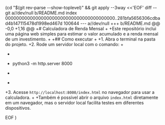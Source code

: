  (cd "$(git rev-parse --show-toplevel)" && git apply --3way <<'EOF' 
diff --git a//dev/null b/README.md
index 0000000000000000000000000000000000000000..281bfa5656306cdbad4b147115478d1998ed467d 100644
--- a//dev/null
+++ b/README.md
@@ -0,0 +1,16 @@
+# Calculadora de Renda Mensal
+
+Este repositório inclui uma página web simples para estimar o valor acumulado e a renda mensal de um investimento.
+
+## Como executar
+
+1. Abra o terminal na pasta do projeto.
+2. Rode um servidor local com o comando:
+
+   ```bash
+   python3 -m http.server 8000
+   ```
+
+3. Acesse `http://localhost:8000/index.html` no navegador para usar a calculadora.
+
+Também é possível abrir o arquivo `index.html` diretamente em um navegador, mas o servidor local facilita testes em diferentes dispositivos.
 
EOF
)
